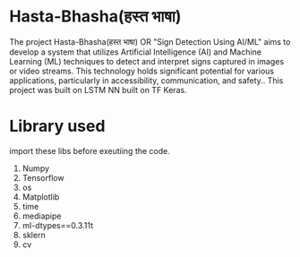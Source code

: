 # Hasta-Bhasha(हस्त भाषा)
The project Hasta-Bhasha(हस्त भाषा) OR "Sign Detection Using AI/ML" aims to develop a system that utilizes Artificial Intelligence (AI) and Machine Learning (ML) techniques to detect and interpret signs captured in images or video streams. This technology holds significant potential for various applications, particularly in accessibility, communication, and safety..
 This project was built on LSTM NN built on TF Keras.


# Library used
import these libs before exeutiing the code.
1) Numpy
2) Tensorflow
3) os
4) Matplotlib
5) time
6) mediapipe
7) ml-dtypes==0.3.11t
8) sklern
9) cv
